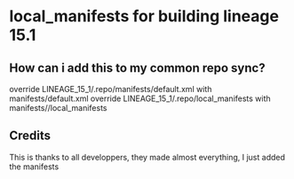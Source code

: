 # local_manifests for building lineage 15.1

## How can i add this to my common repo sync?
override LINEAGE_15_1/.repo/manifests/default.xml with manifests/default.xml
override LINEAGE_15_1/.repo/local_manifests with manifests//local_manifests

## Credits
This is thanks to all developpers, they made almost everything, I just added the manifests
